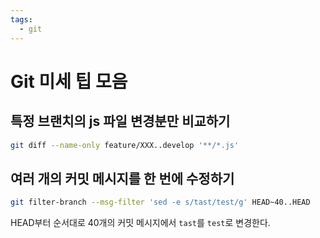 ```yaml
---
tags:
  - git
---
```


# Git 미세 팁 모음

## 특정 브랜치의 js 파일 변경분만 비교하기

```sh
git diff --name-only feature/XXX..develop '**/*.js'
```

## 여러 개의 커밋 메시지를 한 번에 수정하기

```sh
git filter-branch --msg-filter 'sed -e s/tast/test/g' HEAD~40..HEAD
```

HEAD부터 순서대로 40개의 커밋 메시지에서 `tast`를 `test`로 변경한다.
